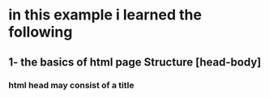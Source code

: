 # in this example i learned the following

## 1- the basics of html page Structure [head-body]

###  html head may consist of a title <title>.
###  html body contain the bage view of your website and consist of tags,css,scripts.

## 2- html tags 

### &lt;h1> is first heading title 
### &lt;p>  is a paragraph text